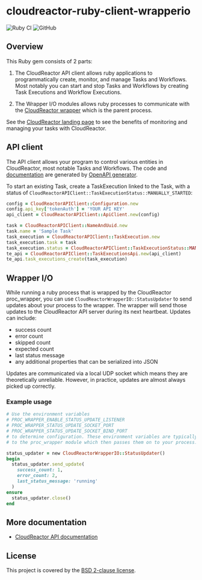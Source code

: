 # cloudreactor-ruby-client-wrapperio

![Ruby CI](https://github.com/CloudReactor/cloudreactor-ruby-client-wrapperio/workflows/Ruby%20CI/badge.svg?branch=master)
![GitHub](https://img.shields.io/github/license/CloudReactor/cloudreactor-ruby-client-wrapperio)

## Overview

This Ruby gem consists of 2 parts:

1) The CloudReactor API client allows ruby applications to programmatically
   create, monitor, and manage Tasks and Workflows. Most notably you can start and stop
   Tasks and Workflows by creating Task Executions and Workflow Executions.

2) The Wrapper I/O modules allows ruby processes to communicate with the
   [CloudReactor wrapper](https://github.com/CloudReactor/cloudreactor-procwrapper)
   which is the parent process.

See the [CloudReactor landing page](https://www.cloudreactor.io/) to see the
benefits of monitoring and managing your tasks with CloudReactor.

## API client

The API client allows your program to control various entities in CloudReactor,
most notable Tasks and Workflows. The code and 
[documentation](CloudReactor%20API%20Client.md) are generated by 
[OpenAPI generator](https://github.com/OpenAPITools/openapi-generator). 

To start an existing Task, create a  TaskExecution linked to the Task, with a 
status of `CloudReactorAPIClient::TaskExecutionStatus::MANUALLY_STARTED`:

```ruby
config = CloudReactorAPIClient::Configuration.new
config.api_key['tokenAuth'] = 'YOUR API KEY'
api_client = CloudReactorAPIClient::ApiClient.new(config)

task = CloudReactorAPIClient::NameAndUuid.new
task.name = 'Sample Task'
task_execution = CloudReactorAPIClient::TaskExecution.new
task_execution.task = task
task_execution.status = CloudReactorAPIClient::TaskExecutionStatus::MANUALLY_STARTED
te_api = CloudReactorAPIClient::TaskExecutionsApi.new(api_client)
te_api.task_executions_create(task_execution)
```

## Wrapper I/O

While running a ruby process that is wrapped by the CloudReactor proc_wrapper,
you can use `CloudReactorWrapperIO::StatusUpdater` to
send updates about your process to the wrapper. The wrapper will send those
updates to the CloudReactor API server during its next heartbeat.
Updates can include:

* success count
* error count
* skipped count
* expected count
* last status message
* any additional properties that can be serialized into JSON

Updates are communicated via a local UDP socket which means they are
theoretically unreliable. However, in practice, updates are almost always
picked up correctly.

### Example usage

```ruby
# Use the environment variables 
# PROC_WRAPPER_ENABLE_STATUS_UPDATE_LISTENER
# PROC_WRAPPER_STATUS_UPDATE_SOCKET_PORT
# PROC_WRAPPER_STATUS_UPDATE_SOCKET_BIND_PORT
# to determine configuration. These environment variables are typically passed
# to the proc_wrapper module which then passes them on to your process.

status_updater = new CloudReactorWrapperIO::StatusUpdater()
begin 
  status_updater.send_update(
    success_count: 1,
    error_count: 2,
    last_status_message: 'running'
  )  
ensure
  status_updater.close()      
end
```

## More documentation

* [CloudReactor API documentation](https://apidocs.cloudreactor.io/)

## License

This project is covered by the [BSD 2-clause license](https://opensource.org/licenses/BSD-2-Clause).

